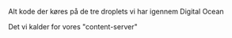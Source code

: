 Alt kode der køres på de tre droplets vi har igennem Digital Ocean

Det vi kalder for vores "content-server"